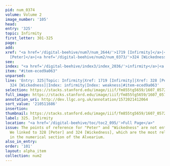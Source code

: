 ```yaml
---
pid: num_0374
volume: Volume 2
image_number: '105'
head:
entry: '325'
topic: Infirmity
first_letter: 301-325
page:
add:
xref: "<a href='/digital-beehive/num7/num_2644/'>1719 [Infirmity]</a>|<a href='/digital-beehive/num2/num_0377/'>328
  [Peter]</a>|<a href='/digital-beehive/num2/num_0373/'>324 [Wickedness]</a>"
see:
index: "<a href='/digital-beehive/index3/index_2036/'>infirmity</a>|<a href='/digital-beehive/index5/index_4498/'>weakness</a>"
item: "#item-eced9a063"
unparsed:
line: 'Entry: 325|Topic: Infirmity|Xref: 1719 [Infirmity]|Xref: 328 [Peter]|Xref:
  324 [Wickedness]|Index: infirmity|Index: weakness|#item-eced9a063'
selection: https://stacks.stanford.edu/image/iiif/fm855tg5659/1607_0572/266,1686,3067,756/full/0/default.jpg
full_image: https://stacks.stanford.edu/image/iiif/fm855tg5659/1607_0572/full/full/0/default.jpg
annotation_uri: http://dev.llgc.org.uk/annotation/1572021412064
sort_value: '210511686'
insertion:
thumbnail: https://stacks.stanford.edu/image/iiif/fm855tg5659/1607_0572/266,1686,600,180/250,/0/default.jpg
label: 325. Infirmity
location: "<a href='/digital-beehive/toc/toc2_095/'>Full Page</a>"
issue: The points of reference for "Peter" and "Wickedness" are not entirely clear.
  We linked to 328 [Peter] and 324 [Wickedness], which are the most relevant entries
  in the numerical section of the Alvearium.
also_in_entry:
order: '101'
layout: alpha_item
collection: num2
---
```

